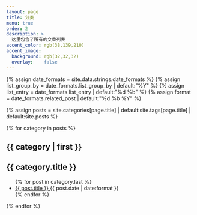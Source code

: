 ```yaml
---
layout: page
title: 分类
menu: true
order: 2
description: >
  这里包含了所有的文章列表
accent_color: rgb(38,139,210)
accent_image:
  background: rgb(32,32,32)
  overlay:    false
---
```


{% assign date_formats  = site.data.strings.date_formats                  %}
{% assign list_group_by = date_formats.list_group_by | default:"%Y"       %}
{% assign list_entry    = date_formats.list_entry    | default:"%d %b"    %}
{% assign format        = date_formats.related_post  | default:"%d %b %Y" %}

{% assign posts = site.categories[page.title] | default:site.tags[page.title] | default:site.posts %}

{% for category in posts %}
<h2 class="hr">{{ category | first }}</h2>
<h2 class="hr">{{ category.title }}</h2>

<ul class="title-list">
{% for post in category.last %}
<li>
  <a href="{{ post.url | relative_url }}" class="h4 flip-title">
    <span>{{ post.title }}</span>
  </a>
  <time class="heading faded fine" datetime="{{ post.date | date_to_xmlschema }}">{{ post.date | date:format }}</time>
</li>
{% endfor %}
</ul>

{% endfor %}

